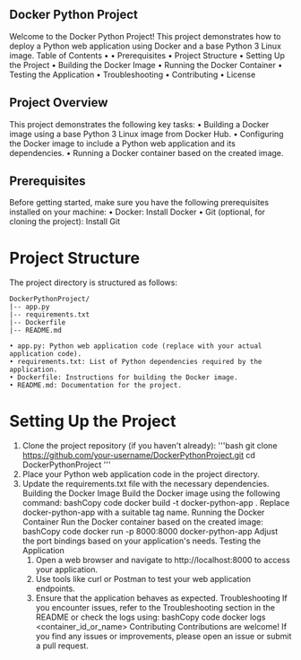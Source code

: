 ## Docker Python Project
Welcome to the Docker Python Project! This project demonstrates how to deploy a Python web application using Docker and a base Python 3 Linux image.
    Table of Contents
    •
    • Prerequisites
    • Project Structure
    • Setting Up the Project
    • Building the Docker Image
    • Running the Docker Container
    • Testing the Application
    • Troubleshooting
    • Contributing
    • License
## Project Overview
This project demonstrates the following key tasks:
    • Building a Docker image using a base Python 3 Linux image from Docker Hub.
    • Configuring the Docker image to include a Python web application and its dependencies.
    • Running a Docker container based on the created image.
## Prerequisites
Before getting started, make sure you have the following prerequisites installed on your machine:
    • Docker: Install Docker
    • Git (optional, for cloning the project): Install Git
# Project Structure
The project directory is structured as follows:

    DockerPythonProject/
    |-- app.py
    |-- requirements.txt
    |-- Dockerfile
    |-- README.md
    
    • app.py: Python web application code (replace with your actual application code).
    • requirements.txt: List of Python dependencies required by the application.
    • Dockerfile: Instructions for building the Docker image.
    • README.md: Documentation for the project.
# Setting Up the Project
1. Clone the project repository (if you haven't already):
       '''bash
       git clone https://github.com/your-username/DockerPythonProject.git
       cd DockerPythonProject
       '''
2. Place your Python web application code in the project directory.
3. Update the requirements.txt file with the necessary dependencies.
Building the Docker Image
Build the Docker image using the following command:
bashCopy code
docker build -t docker-python-app .
Replace docker-python-app with a suitable tag name.
Running the Docker Container
Run the Docker container based on the created image:
bashCopy code
docker run -p 8000:8000 docker-python-app
Adjust the port bindings based on your application's needs.
Testing the Application
    1. Open a web browser and navigate to http://localhost:8000 to access your application.
    2. Use tools like curl or Postman to test your web application endpoints.
    3. Ensure that the application behaves as expected.
Troubleshooting
If you encounter issues, refer to the Troubleshooting section in the README or check the logs using:
bashCopy code
docker logs <container_id_or_name>
Contributing
Contributions are welcome! If you find any issues or improvements, please open an issue or submit a pull request.

